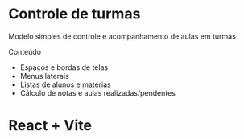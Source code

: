 # Controle de turmas

Modelo simples de controle e acompanhamento de aulas em turmas

Conteúdo
- Espaços e bordas de telas
- Menus laterais
- Listas de alunos e matérias
- Cálculo de notas e aulas realizadas/pendentes




# React + Vite
